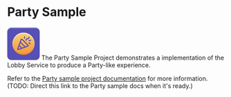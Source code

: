 # Party Sample

<img src="Party-Icon.png" style="width: 75px; height: 75px;">
The Party Sample Project demonstrates a implementation of the Lobby Service to produce a Party-like experience.

Refer to the [Party sample project documentation](https://docs.unity.com/lobby/en/manual/unity-lobby-service) for more information.
(TODO: Direct this link to the Party sample docs when it's ready.)

